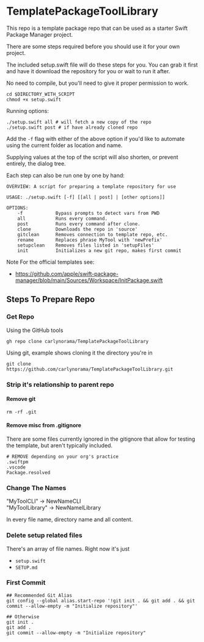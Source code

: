 # TemplatePackageToolLibrary

This repo is a template package repo that can be used as a starter Swift Package Manager project.

There are some steps required before you should use it for your own project. 

The included setup.swift file will do these steps for you. You can grab it first and have it download the repository for you or wait to run it after. 

No need to compile, but you'll need to give it proper permission to work. 

```
cd $DIRECTORY_WITH_SCRIPT
chmod +x setup.swift
```

Running options:

```
./setup.swift all # will fetch a new copy of the repo
./setup.swift post # if have already cloned repo
```

Add the `-f` flag with either of the above option if you'd like to automate using the current folder as location and name. 

Supplying values at the top of the script will also shorten, or prevent entirely, the dialog tree.

Each step can also be run one by one by hand:

```
OVERVIEW: A script for preparing a template repository for use

USAGE: ./setup.swift [-f] [[all | post] | [other options]]

OPTIONS:
    -f            Bypass prompts to detect vars from PWD
    all           Runs every command.
    post          Runs every command after clone.
    clone         Downloads the repo in 'source'  
    gitclean      Removes connection to template repo, etc. 
    rename        Replaces phrase MyTool with 'newPrefix' 
    setupclean    Removes files listed in 'setupFiles' 
    init          Initializes a new git repo, makes first commit
```

Note For the official templates see:
- https://github.com/apple/swift-package-manager/blob/main/Sources/Workspace/InitPackage.swift

## Steps To Prepare Repo 

### Get Repo

Using the GitHub tools

```
gh repo clone carlynorama/TemplatePackageToolLibrary
```

Using git, example shows cloning it the directory you're in

```
git clone https://github.com/carlynorama/TemplatePackageToolLibrary.git
```

### Strip it's relationship to parent repo

#### Remove git

```
rm -rf .git
```

#### Remove misc from .gitignore

There are some files currently ignored in the gitignore that allow for testing the template, but aren't typically included.

```
# REMOVE depending on your org's practice
.swiftpm
.vscode
Package.resolved
```

### Change The Names

"MyToolCLI" -> NewNameCLI  
"MyToolLibrary" -> NewNamelLibrary

In every file name, directory name and all content. 

### Delete setup related files

There's an array of file names. Right now it's just 

- `setup.swift`
- `SETUP.md`

### First Commit
```
## Recommended Git Alias
git config --global alias.start-repo '!git init . && git add . && git commit --allow-empty -m "Initialize repository"'
```

```
## Otherwise
git init . 
git add . 
git commit --allow-empty -m "Initialize repository"
```